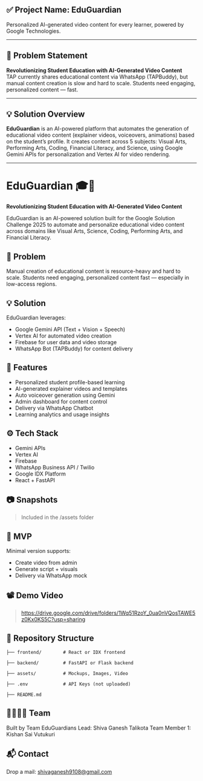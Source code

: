 ## ✅ **Project Name**: EduGuardian  
Personalized AI-generated video content for every learner, powered by Google Technologies.

---

## 🧠 Problem Statement
**Revolutionizing Student Education with AI-Generated Video Content**  
TAP currently shares educational content via WhatsApp (TAPBuddy), but manual content creation is slow and hard to scale. Students need engaging, personalized content — fast.  

---

## 💡 Solution Overview
**EduGuardian** is an AI-powered platform that automates the generation of educational video content (explainer videos, voiceovers, animations) based on the student’s profile. It creates content across 5 subjects: Visual Arts, Performing Arts, Coding, Financial Literacy, and Science, using Google Gemini APIs for personalization and Vertex AI for video rendering.

---

# EduGuardian 🎓🚀

**Revolutionizing Student Education with AI-Generated Video Content**

EduGuardian is an AI-powered solution built for the Google Solution Challenge 2025 to automate and personalize educational video content across domains like Visual Arts, Science, Coding, Performing Arts, and Financial Literacy.

## 🧠 Problem
Manual creation of educational content is resource-heavy and hard to scale. Students need engaging, personalized content fast — especially in low-access regions.

## 💡 Solution
EduGuardian leverages:
- Google Gemini API (Text + Vision + Speech)
- Vertex AI for automated video creation
- Firebase for user data and video storage
- WhatsApp Bot (TAPBuddy) for content delivery

## 🧰 Features
- Personalized student profile-based learning
- AI-generated explainer videos and templates
- Auto voiceover generation using Gemini
- Admin dashboard for content control
- Delivery via WhatsApp Chatbot
- Learning analytics and usage insights

## ⚙ Tech Stack
- Gemini APIs
- Vertex AI
- Firebase
- WhatsApp Business API / Twilio
- Google IDX Platform
- React + FastAPI

## 📷 Snapshots
> Included in the /assets folder

## 🚀 MVP
Minimal version supports:
- Create video from admin
- Generate script + visuals
- Delivery via WhatsApp mock

## 📽 Demo Video
> https://drive.google.com/drive/folders/1Wq51RzoY_0ua0nVQosTAWE5z0Kx0KS5C?usp=sharing

## 📁 Repository Structure
```
├── frontend/        # React or IDX frontend

├── backend/         # FastAPI or Flask backend

├── assets/          # Mockups, Images, Video

├── .env             # API Keys (not uploaded)

├── README.md
```

## 👨‍👩‍👧‍👦 Team
Built by Team EduGuardians 
Lead: Shiva Ganesh Talikota
Team Member 1: Kishan Sai Vutukuri

## 📬 Contact
Drop a mail: shivaganesh9108@gmail.com  
```
